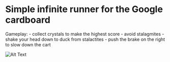 # Simple infinite runner for the Google cardboard

Gameplay:
    - collect crystals to make the highest score
    - avoid stalagmites
    - shake your head down to duck from stalactites
    - push the brake on the right to slow down the cart

![Alt Text](gameplay.gif)
